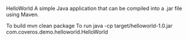 HelloWorld
A simple Java application that can be compiled into a .jar file using Maven.

To build
mvn clean package
To run
java -cp target/helloworld-1.0.jar com.coveros.demo.helloworld.HelloWorld
